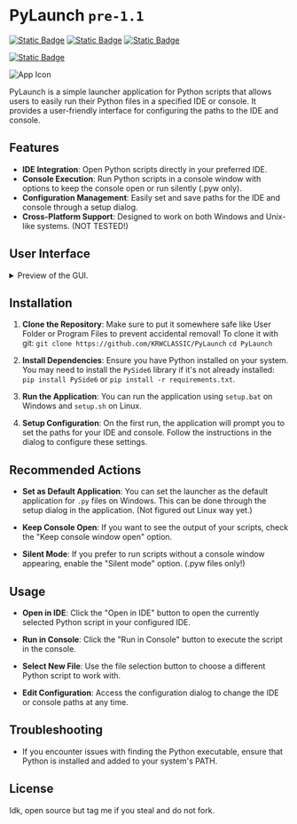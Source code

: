 # PyLaunch `pre-1.1`

[![Static Badge](https://img.shields.io/badge/Stable_Version-1.0-yellow)](https://github.com/KRWCLASSIC/PyLaunch/)
[![Static Badge](https://img.shields.io/badge/Code_Version-pre--1.1-yellow)](https://github.com/KRWCLASSIC/PyLaunch/tree/3d0765fa88b80df7ba4a9a841791e06a73186d21)
[![Static Badge](https://img.shields.io/badge/Maintainer-KRWCLASSIC-green)](https://github.com/KRWCLASSIC)

[![Static Badge](https://img.shields.io/badge/Current_State-Usable-red)](where_u_goin_dawg)

![App Icon](icon.ico)

PyLaunch is a simple launcher application for Python scripts that allows users to easily run their Python files in a specified IDE or console. It provides a user-friendly interface for configuring the paths to the IDE and console.

## Features

- **IDE Integration**: Open Python scripts directly in your preferred IDE.
- **Console Execution**: Run Python scripts in a console window with options to keep the console open or run silently (.pyw only).
- **Configuration Management**: Easily set and save paths for the IDE and console through a setup dialog.
- **Cross-Platform Support**: Designed to work on both Windows and Unix-like systems. (NOT TESTED!)

## User Interface

<details>
<summary>Preview of the GUI.</summary>

![Screenshot 1](https://i.imgur.com/gnAZVlv.png)
![Screenshot 2](https://i.imgur.com/9xqf8AX.png)
![Screenshot 3](https://i.imgur.com/MXN6vG8.png)

</details>

## Installation

1. **Clone the Repository**:
    Make sure to put it somewhere safe like User Folder or Program Files to prevent accidental removal! To clone it with git:
    `git clone https://github.com/KRWCLASSIC/PyLaunch`
    `cd PyLaunch`

2. **Install Dependencies**:
   Ensure you have Python installed on your system. You may need to install the `PySide6` library if it's not already installed: `pip install PySide6` or `pip install -r requirements.txt`.

3. **Run the Application**:
   You can run the application using `setup.bat` on Windows and `setup.sh` on Linux.

4. **Setup Configuration**:
   On the first run, the application will prompt you to set the paths for your IDE and console. Follow the instructions in the dialog to configure these settings.

## Recommended Actions

- **Set as Default Application**: You can set the launcher as the default application for `.py` files on Windows. This can be done through the setup dialog in the application. (Not figured out Linux way yet.)

- **Keep Console Open**: If you want to see the output of your scripts, check the "Keep console window open" option.

- **Silent Mode**: If you prefer to run scripts without a console window appearing, enable the "Silent mode" option. (.pyw files only!)

## Usage

- **Open in IDE**: Click the "Open in IDE" button to open the currently selected Python script in your configured IDE.

- **Run in Console**: Click the "Run in Console" button to execute the script in the console.

- **Select New File**: Use the file selection button to choose a different Python script to work with.

- **Edit Configuration**: Access the configuration dialog to change the IDE or console paths at any time.

## Troubleshooting

- If you encounter issues with finding the Python executable, ensure that Python is installed and added to your system's PATH.

## License

Idk, open source but tag me if you steal and do not fork.
